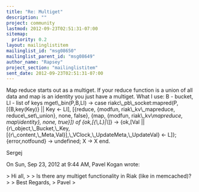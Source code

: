 ```yaml
---
title: "Re: Multiget"
description: ""
project: community
lastmod: 2012-09-23T02:51:31-07:00
sitemap:
  priority: 0.2
layout: mailinglistitem
mailinglist_id: "msg08650"
mailinglist_parent_id: "msg08649"
author_name: "Rapsey"
project_section: "mailinglistitem"
sent_date: 2012-09-23T02:51:31-07:00
---
```



Map reduce starts out as a multiget. If your reduce function is a union of
all data and map is an identity you just have a multiget.
What I use:
B - bucket,
LI - list of keys
mget\\_bin(P,B,LI) -&gt;
case riakc\\_pb\\_socket:mapred(P,[{B,key(Key)} || Key &lt;- LI],
 [{reduce, {modfun, riak\\_kv\\_mapreduce, reduce\\_set\\_union}, none, false},
 {map, {modfun, riak\\_kv\\_mapreduce, map\\_identity}, none, true}]) of
{ok,[{\\_,L}|\\_]} -&gt;
{ok,[Val ||
{r\\_object,\\_Bucket,\\_Key,[{r\\_content,\\_Meta,Val}],\\_VClock,\\_UpdateMeta,\\_UpdateVal}
&lt;- L]};
{error,notfound} -&gt;
undefined;
X -&gt;
X
end.


Sergej

On Sun, Sep 23, 2012 at 9:44 AM, Pavel Kogan wrote:

&gt; Hi all,
&gt;
&gt; Is there any multiget functionality in Riak (like in memcached)?
&gt;
&gt; Best Regards,
&gt; Pavel
&gt;

